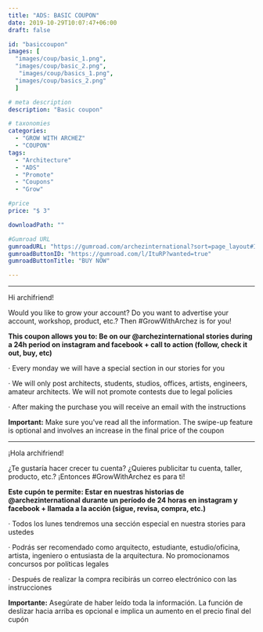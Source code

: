 ```yaml
---
title: "ADS: BASIC COUPON"
date: 2019-10-29T10:07:47+06:00
draft: false

id: "basiccoupon"
images: [
  "images/coup/basic_1.png",
  "images/coup/basic_2.png",
   "images/coup/basics_1.png",
  "images/coup/basics_2.png"
  ]

# meta description
description: "Basic coupon"

# taxonomies
categories:
  - "GROW WITH ARCHEZ"
  - "COUPON"
tags:
  - "Architecture"
  - "ADS"
  - "Promote"
  - "Coupons"
  - "Grow"

#price
price: "$ 3"

downloadPath: ""

#Gumroad URL
gumroadURL: "https://gumroad.com/archezinternational?sort=page_layout#ItuRP"
gumroadButtonID: "https://gumroad.com/l/ItuRP?wanted=true"
gumroadButtonTitle: "BUY NOW"

---
```


___

Hi archifriend!

Would you like to grow your account? Do you want to advertise your account, workshop, product, etc.? Then #GrowWithArchez is for you!

**This coupon allows you to: Be on our @archezinternational stories during a 24h period on instagram and facebook + call to action (follow, check it out, buy, etc)**

· Every monday we will have a special section in our stories for you

· We will only post architects, students, studios, offices, artists, engineers, amateur architects. We will not promote contests due to legal policies

· After making the purchase you will receive an email with the instructions

**Important:** Make sure you've read all the information. The swipe-up feature is optional and involves an increase in the final price of the coupon

_____

¡Hola archifriend!

¿Te gustaría hacer crecer tu cuenta? ¿Quieres publicitar tu cuenta, taller, producto, etc.? ¡Entonces #GrowWithArchez es para ti!

**Este cupón te permite: Estar en nuestras historias de @archezinternational durante un período de 24 horas en instagram y facebook + llamada a la acción (sigue, revisa, compra, etc.)**

· Todos los lunes tendremos una sección especial en nuestra stories para ustedes

· Podrás ser recomendado como arquitecto, estudiante, estudio/oficina, artista, ingeniero o entusiasta de la arquitectura. No promocionamos concursos por políticas legales

· Después de realizar la compra recibirás un correo electrónico con las instrucciones

**Importante:** Asegúrate de haber leído toda la información. La función de deslizar hacia arriba es opcional e implica un aumento en el precio final del cupón